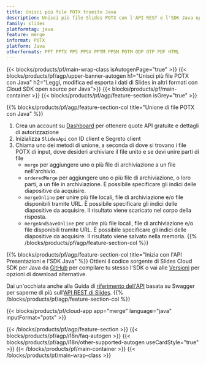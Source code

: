```yaml
---
title: Unisci più file POTX tramite Java
description: Unisci più file Slides POTX con l'API REST e l'SDK Java open source
family: slides
platformtag: java
feature: merge
informat: POTX
platform: Java
otherformats: PPT PPTX PPS PPSX PPTM PPSM POTM ODP OTP PDF HTML
---
```


{{< blocks/products/pf/main-wrap-class isAutogenPage="true" >}}
{{< blocks/products/pf/agp/upper-banner-autogen h1="Unisci più file POTX con Java" h2="Leggi, modifica ed esporta i dati di Slides in altri formati con Cloud SDK open source per Java">}}
{{< blocks/products/pf/main-container >}}
{{< blocks/products/pf/agp/feature-section isGrey="true" >}}

{{% blocks/products/pf/agp/feature-section-col title="Unione di file POTX con Java" %}}
1. Crea un account su <a href="https://dashboard.aspose.cloud/">Dashboard</a> per ottenere quote API gratuite e dettagli di autorizzazione
1. Inizializza ```SlidesApi``` con ID client e Segreto client
1. Chiama uno dei metodi di unione, a seconda di dove si trovano i file POTX di input, dove desideri archiviare il file unito e se devi unire parti di file
    - ```merge``` per aggiungere uno o più file di archiviazione a un file nell'archivio.
    - ```orderedMerge``` per aggiungere uno o più file di archiviazione, o loro parti, a un file in archiviazione. È possibile specificare gli indici delle diapositive da acquisire.
    - ```mergeOnline``` per unire più file locali, file di archiviazione e/o file disponibili tramite URL. È possibile specificare gli indici delle diapositive da acquisire. Il risultato viene scaricato nel corpo della risposta.
    - ```mergeAndSaveOnline``` per unire più file locali, file di archiviazione e/o file disponibili tramite URL. È possibile specificare gli indici delle diapositive da acquisire. Il risultato viene salvato nella memoria.
{{% /blocks/products/pf/agp/feature-section-col %}}

{{% blocks/products/pf/agp/feature-section-col title="Inizia con l'API Presentazioni e l'SDK Java" %}}
Ottieni il codice sorgente di Slides Cloud SDK per Java da [GitHub](https://github.com/aspose-slides-cloud/aspose-slides-cloud-java) per compilare tu stesso l'SDK o vai alle [Versioni](https://releases.aspose.cloud/) per opzioni di download alternative.

Dai un'occhiata anche alla Guida di [riferimento dell'API](https://apireference.aspose.cloud/slides/) basata su Swagger per saperne di più sull'[API REST di Slides](https://products.aspose.cloud/slides/curl/).
{{% /blocks/products/pf/agp/feature-section-col %}}

{{< blocks/products/pf/cloud-app app="merge" language="java" inputFormat="potx" >}}

{{< /blocks/products/pf/agp/feature-section >}}
{{< blocks/products/pf/agp/i18n/faq-autogen >}}
{{< blocks/products/pf/agp/i18n/other-supported-autogen useCardStyle="true" >}}
{{< /blocks/products/pf/main-container >}}
{{< /blocks/products/pf/main-wrap-class >}}